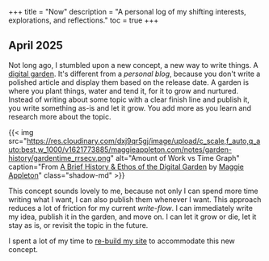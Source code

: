 +++
title = "Now"
description = "A personal log of my shifting interests, explorations, and reflections."
toc = true
+++


## April 2025

Not long ago, I stumbled upon a new concept, a new way to write things. A [digital garden](https://maggieappleton.com/garden-history). It's different from a _personal blog_, because you don't write a polished article and display them based on the release date. A garden is where you plant things, water and tend it, for it to grow and nurtured. Instead of writing about some topic with a clear finish line and publish it, you write something as-is and let it grow. You add more as you learn and research more about the topic.

{{< img src="https://res.cloudinary.com/dxj9qr5gj/image/upload/c_scale,f_auto,q_auto:best,w_1000/v1621773885/maggieappleton.com/notes/garden-history/gardentime_rrsecv.png" alt="Amount of Work vs Time Graph" caption="From [A Brief History & Ethos of the Digital Garden](https://maggieappleton.com/garden-history) by [Maggie Appleton](https://maggieappleton.com/)" class="shadow-md" >}}

This concept sounds lovely to me, because not only I can spend more time writing what I want, I can also publish them whenever I want. This approach reduces a lot of friction for my current _write-flow_. I can immediately write my idea, publish it in the garden, and move on. I can let it grow or die, let it stay as is, or revisit the topic in the future.

I spent a lot of my time to [re-build my site](/site-updates) to accommodate this new concept.
